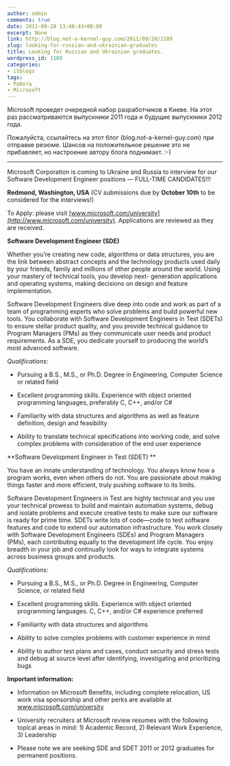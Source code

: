 ```yaml
---
author: admin
comments: true
date: 2011-09-28 13:48:43+00:00
excerpt: None
link: http://blog.not-a-kernel-guy.com/2011/09/28/1189
slug: looking-for-russian-and-ukrainian-graduates
title: Looking for Russian and Ukrainian graduates.
wordpress_id: 1189
categories:
- itblogs
tags:
- Работа
- Microsoft
---
```


Microsoft проведет очередной набор разработчиков в Киеве. На этот раз рассматриваются выпускники 2011 года и будущие выпускники 2012 года. 

Пожалуйста, ссылайтесь на этот блог (blog.not-a-kernel-guy.com) при отправке резюме. Шансов на положительное решение это не прибавляет, но настроение автору блога поднимает. :-)

* * *

Microsoft Corporation is coming to Ukraine and Russia to interview for our Software Development Engineer positions — FULL-TIME CANDIDATES!!!

**Redmond, Washington, USA** (CV submissions due by **October 10th** to be considered for the interviews!)

To Apply: please visit [www.microsoft.com/university](http://www.microsoft.com/university). Applications are reviewed as they are received.

**Software Development Engineer (SDE)**

Whether you’re creating new code, algorithms or data structures, you are the link between abstract concepts and the technology products used daily by your friends, family and millions of other people around the world. Using your mastery of technical tools, you develop next- generation applications and operating systems, making decisions on design and feature implementation. 

Software Development Engineers dive deep into code and work as part of a team of programming experts who solve problems and build powerful new tools. You collaborate with Software Development Engineers in Test (SDETs) to ensure stellar product quality, and you provide technical guidance to Program Managers (PMs) as they communicate user needs and product requirements. As a SDE, you dedicate yourself to producing the world’s most advanced software. 

_Qualifications:_

  * Pursuing a B.S., M.S., or Ph.D. Degree in Engineering, Computer Science or related field

  * Excellent programming skills. Experience with object oriented programming languages, preferably C, C++, and/or C#

  * Familiarity with data structures and algorithms as well as feature definition, design and feasibility

  * Ability to translate technical specifications into working code, and solve complex problems with consideration of the end user experience

**Software Development Engineer in Test (SDET) **

You have an innate understanding of technology. You always know how a program works, even when others do not. You are passionate about making things faster and more efficient, truly pushing software to its limits. 

Software Development Engineers in Test are highly technical and you use your technical prowess to build and maintain automation systems, debug and isolate problems and execute creative tests to make sure our software is ready for prime time. SDETs write lots of code—code to test software features and code to extend our automation infrastructure. You work closely with Software Development Engineers (SDEs) and Program Managers (PMs), each contributing equally to the development life cycle. You enjoy breadth in your job and continually look for ways to integrate systems across business groups and products. 

_Qualifications:_

  * Pursuing a B.S., M.S., or Ph.D. Degree in Engineering, Computer Science, or related field

  * Excellent programming skills. Experience with object oriented programming languages. C, C++, and/or C# experience preferred

  * Familiarity with data structures and algorithms

  * Ability to solve complex problems with customer experience in mind

  * Ability to author test plans and cases, conduct security and stress tests and debug at source level after identifying, investigating and prioritizing bugs

**Important information:**

  * Information on Microsoft Benefits, including complete relocation, US work visa sponsorship and other perks are available at www.microsoft.com/university

  * University recruiters at Microsoft review resumes with the following topical areas in mind: 1) Academic Record, 2) Relevant Work Experience, 3) Leadership

  * Please note we are seeking SDE and SDET 2011 or 2012 graduates for permanent positions.
